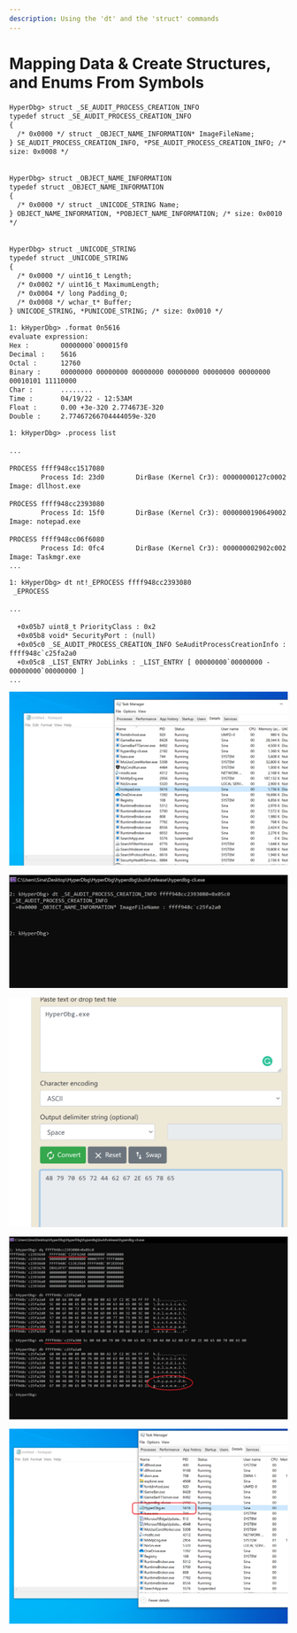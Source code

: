 ```yaml
---
description: Using the 'dt' and the 'struct' commands
---
```


# Mapping Data & Create Structures, and Enums From Symbols

```clike
HyperDbg> struct _SE_AUDIT_PROCESS_CREATION_INFO
typedef struct _SE_AUDIT_PROCESS_CREATION_INFO
{
  /* 0x0000 */ struct _OBJECT_NAME_INFORMATION* ImageFileName;
} SE_AUDIT_PROCESS_CREATION_INFO, *PSE_AUDIT_PROCESS_CREATION_INFO; /* size: 0x0008 */


HyperDbg> struct _OBJECT_NAME_INFORMATION
typedef struct _OBJECT_NAME_INFORMATION
{
  /* 0x0000 */ struct _UNICODE_STRING Name;
} OBJECT_NAME_INFORMATION, *POBJECT_NAME_INFORMATION; /* size: 0x0010 */


HyperDbg> struct _UNICODE_STRING
typedef struct _UNICODE_STRING
{
  /* 0x0000 */ uint16_t Length;
  /* 0x0002 */ uint16_t MaximumLength;
  /* 0x0004 */ long Padding_0;
  /* 0x0008 */ wchar_t* Buffer;
} UNICODE_STRING, *PUNICODE_STRING; /* size: 0x0010 */
```

```clike
1: kHyperDbg> .format 0n5616
evaluate expression:
Hex :        00000000`000015f0
Decimal :    5616
Octal :      12760
Binary :     00000000 00000000 00000000 00000000 00000000 00000000 00010101 11110000
Char :       ........
Time :       04/19/22 - 12:53AM
Float :      0.00 +3e-320 2.774673E-320
Double :     2.77467266704444059e-320
```

```clike
1: kHyperDbg> .process list

...

PROCESS ffff948cc1517080
        Process Id: 23d0        DirBase (Kernel Cr3): 00000000127c0002  Image: dllhost.exe

PROCESS ffff948cc2393080
        Process Id: 15f0        DirBase (Kernel Cr3): 0000000190649002  Image: notepad.exe

PROCESS ffff948cc06f6080
        Process Id: 0fc4        DirBase (Kernel Cr3): 000000002902c002  Image: Taskmgr.exe
...
```

```clike
1: kHyperDbg> dt nt!_EPROCESS ffff948cc2393080
 _EPROCESS

...

  +0x05b7 uint8_t PriorityClass : 0x2
  +0x05b8 void* SecurityPort : (null)
  +0x05c0 _SE_AUDIT_PROCESS_CREATION_INFO SeAuditProcessCreationInfo : ffff948c`c25fa2a0
  +0x05c8 _LIST_ENTRY JobLinks : _LIST_ENTRY [ 00000000`00000000 - 00000000`00000000 ]
...
```

![](../../../../.gitbook/assets/notepad-process-in-task-manager.PNG)

![](../../../../.gitbook/assets/Get-SeAuditProcessCreationInfo-data.PNG)

![](../../../../.gitbook/assets/hyperdbg-ascii-to-hex.PNG)

![](../../../../.gitbook/assets/chagne-the-process-name.PNG)

![](../../../../.gitbook/assets/result-of-changed-process-name.PNG)
